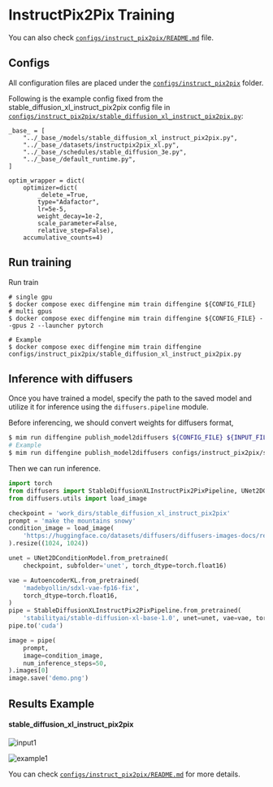 # InstructPix2Pix Training

You can also check [`configs/instruct_pix2pix/README.md`](../../../configs/instruct_pix2pix/README.md) file.

## Configs

All configuration files are placed under the [`configs/instruct_pix2pix`](../../../configs/instruct_pix2pix/) folder.

Following is the example config fixed from the stable_diffusion_xl_instruct_pix2pix config file in [`configs/instruct_pix2pix/stable_diffusion_xl_instruct_pix2pix.py`](../../../configs/instruct_pix2pix/stable_diffusion_xl_instruct_pix2pix.py):

```
_base_ = [
    "../_base_/models/stable_diffusion_xl_instruct_pix2pix.py",
    "../_base_/datasets/instructpix2pix_xl.py",
    "../_base_/schedules/stable_diffusion_3e.py",
    "../_base_/default_runtime.py",
]

optim_wrapper = dict(
    optimizer=dict(
        _delete_=True,
        type="Adafactor",
        lr=5e-5,
        weight_decay=1e-2,
        scale_parameter=False,
        relative_step=False),
    accumulative_counts=4)
```

## Run training

Run train

```
# single gpu
$ docker compose exec diffengine mim train diffengine ${CONFIG_FILE}
# multi gpus
$ docker compose exec diffengine mim train diffengine ${CONFIG_FILE} --gpus 2 --launcher pytorch

# Example
$ docker compose exec diffengine mim train diffengine configs/instruct_pix2pix/stable_diffusion_xl_instruct_pix2pix.py
```

## Inference with diffusers

Once you have trained a model, specify the path to the saved model and utilize it for inference using the `diffusers.pipeline` module.

Before inferencing, we should convert weights for diffusers format,

```bash
$ mim run diffengine publish_model2diffusers ${CONFIG_FILE} ${INPUT_FILENAME} ${OUTPUT_DIR} --save-keys ${SAVE_KEYS}
# Example
$ mim run diffengine publish_model2diffusers configs/instruct_pix2pix/stable_diffusion_xl_instruct_pix2pix.py work_dirs/stable_diffusion_xl_instruct_pix2pix/epoch_3.pth work_dirs/stable_diffusion_xl_instruct_pix2pix --save-keys unet
```

Then we can run inference.

```py
import torch
from diffusers import StableDiffusionXLInstructPix2PixPipeline, UNet2DConditionModel, AutoencoderKL
from diffusers.utils import load_image

checkpoint = 'work_dirs/stable_diffusion_xl_instruct_pix2pix'
prompt = 'make the mountains snowy'
condition_image = load_image(
    'https://huggingface.co/datasets/diffusers/diffusers-images-docs/resolve/main/mountain.png'
).resize((1024, 1024))

unet = UNet2DConditionModel.from_pretrained(
    checkpoint, subfolder='unet', torch_dtype=torch.float16)

vae = AutoencoderKL.from_pretrained(
    'madebyollin/sdxl-vae-fp16-fix',
    torch_dtype=torch.float16,
)
pipe = StableDiffusionXLInstructPix2PixPipeline.from_pretrained(
    'stabilityai/stable-diffusion-xl-base-1.0', unet=unet, vae=vae, torch_dtype=torch.float16)
pipe.to('cuda')

image = pipe(
    prompt,
    image=condition_image,
    num_inference_steps=50,
).images[0]
image.save('demo.png')
```

## Results Example

#### stable_diffusion_xl_instruct_pix2pix

![input1](https://huggingface.co/datasets/diffusers/diffusers-images-docs/resolve/main/mountain.png)

![example1](https://github.com/okotaku/diffengine/assets/24734142/f66149fd-e375-4f85-bfbf-d4d046cd469a)

You can check [`configs/instruct_pix2pix/README.md`](../../../configs/instruct_pix2pix/README.md#results-example) for more details.
